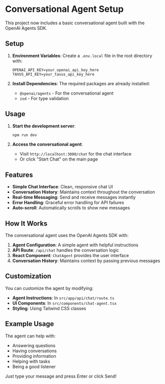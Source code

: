 # Conversational Agent Setup

This project now includes a basic conversational agent built with the OpenAI Agents SDK.

## Setup

1. **Environment Variables**: Create a `.env.local` file in the root directory with:
   ```
   OPENAI_API_KEY=your_openai_api_key_here
   TAVUS_API_KEY=your_tavus_api_key_here
   ```

2. **Install Dependencies**: The required packages are already installed:
   - `@openai/agents` - For the conversational agent
   - `zod` - For type validation

## Usage

1. **Start the development server**:
   ```bash
   npm run dev
   ```

2. **Access the conversational agent**:
   - Visit `http://localhost:3000/chat` for the chat interface
   - Or click "Start Chat" on the main page

## Features

- **Simple Chat Interface**: Clean, responsive chat UI
- **Conversation History**: Maintains context throughout the conversation
- **Real-time Messaging**: Send and receive messages instantly
- **Error Handling**: Graceful error handling for API failures
- **Auto-scroll**: Automatically scrolls to show new messages

## How It Works

The conversational agent uses the OpenAI Agents SDK with:

1. **Agent Configuration**: A simple agent with helpful instructions
2. **API Route**: `/api/chat` handles the conversation logic
3. **React Component**: `ChatAgent` provides the user interface
4. **Conversation History**: Maintains context by passing previous messages

## Customization

You can customize the agent by modifying:

- **Agent Instructions**: In `src/app/api/chat/route.ts`
- **UI Components**: In `src/components/chat-agent.tsx`
- **Styling**: Using Tailwind CSS classes

## Example Usage

The agent can help with:
- Answering questions
- Having conversations
- Providing information
- Helping with tasks
- Being a good listener

Just type your message and press Enter or click Send!
